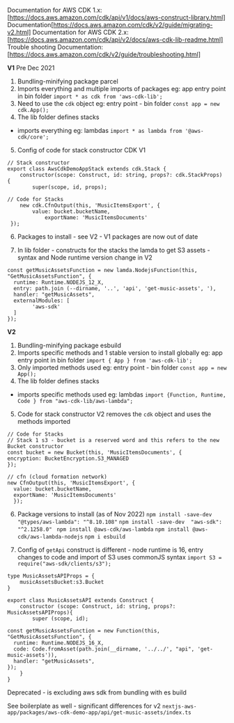 
Documentation for AWS CDK 1.x: [https://docs.aws.amazon.com/cdk/api/v1/docs/aws-construct-library.html]
Documentation[https://docs.aws.amazon.com/cdk/v2/guide/migrating-v2.html]
Documentation for AWS CDK 2.x: [https://docs.aws.amazon.com/cdk/api/v2/docs/aws-cdk-lib-readme.html]
Trouble shooting Documentation: [https://docs.aws.amazon.com/cdk/v2/guide/troubleshooting.html]

__V1__
Pre Dec 2021

1.  Bundling-minifying package parcel
2. Imports everything and multiple imports of packages
eg: app entry point in bin folder
`import * as cdk from 'aws-cdk-lib';`
3. Need to use the `cdk` object
eg: entry point - bin folder
`const app = new cdk.App();`
4. The lib folder defines stacks 
 - imports everything
 eg: lambdas
 `import * as lambda from '@aws-cdk/core';`
5. Config of code for stack constructor CDK V1

```
// Stack constructor 
export class AwsCdkDemoAppStack extends cdk.Stack {
    constructor(scope: Construct, id: string, props?: cdk.StackProps) {
        super(scope, id, props);

// Code for Stacks
    new cdk.CfnOutput(this, 'MusicItemsExport', {
        value: bucket.bucketName,
            exportName: 'MusicItemsDocuments'
 });
```
6. Packages to install - see V2 - V1 packages are now out of date

7. In lib folder - constructs for the stacks the lamda to get S3 assets - syntax and Node runtime version change in V2
```
const getMusicAssetsFunction = new lamda.NodejsFunction(this, "GetMusicAssetsFunction", {
  runtime: Runtime.NODEJS_12_X,
  entry: path.join (--dirname, '..', 'api', 'get-music-assets', '),
  handler: "getMusicAssets",
  externalModules: [
        'aws-sdk'
  ]
});
```

__V2__

1. Bundling-minifying package esbuild
2. Imports specific methods and 1 stable version to install globally
eg: app entry point in bin folder
`import { App } from 'aws-cdk-lib';`
3. Only imported methods used
eg: entry point - bin folder
`const app = new App();`
4. The lib folder defines stacks
- imports specific methods used
eg: lambdas
`import {Function, Runtime, Code } from "aws-cdk-lib/aws-lambda";`
5. Code for stack constructor V2 removes the `cdk` object and uses the methods imported

```
// Code for Stacks
// Stack 1 s3 - bucket is a reserved word and this refers to the new Bucket constructor
const bucket = new Bucket(this, 'MusicItemsDocuments', {
encryption: BucketEncryption.S3_MANAGED
});

// cfn (cloud formation network)
new CfnOutput(this, 'MusicItemsExport', {
  value: bucket.bucketName,
  exportName: 'MusicItemsDocuments'
  });
```
6. Package versions to install (as of Nov 2022)
`npm install -save-dev "@types/aws-lambda": "^8.10.108"`
`npm install -save-dev  "aws-sdk": "^2.1258.0" `
`npm install @aws-cdk/aws-lambda`
`npm install @aws-cdk/aws-lambda-nodejs`
`npm i esbuild`

7. Config of `getApi` construct is different - node runtime is 16, entry changes to code and import of S3 uses commonJS syntax `import S3 = require("aws-sdk/clients/s3"); `

```
type MusicAssetsAPIProps = {
    musicAssetsBucket:s3.Bucket
}

export class MusicAssetsAPI extends Construct {
    constructor (scope: Construct, id: string, props?: MusicAssetsAPIProps){
        super (scope, id);

const getMusicAssetsFunction = new Function(this, "GetMusicAssetsFunction", {
  runtime: Runtime.NODEJS_16_X,
  code: Code.fromAsset(path.join(__dirname, '../../', "api", 'get-music-assets')),
  handler: "getMusicAssets",
});
    }
}
```
Deprecated - is excluding aws sdk from bundling with es build

See boilerplate as well - significant differences for v2
`nextjs-aws-app/packages/aws-cdk-demo-app/api/get-music-assets/index.ts`